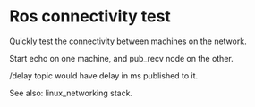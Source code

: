 Ros connectivity test
=====================

Quickly test the connectivity between machines on the network.

Start echo on one machine, and pub_recv node on the other. 

/delay topic would have delay in ms published to it.

See also: linux_networking stack.
